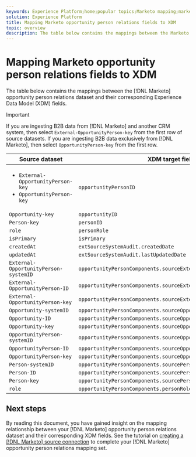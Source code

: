 ```yaml
---
keywords: Experience Platform;home;popular topics;Marketo mapping;marketo mapping
solution: Experience Platform
title: Mapping Marketo opportunity person relations fields to XDM
topic: overview
description: The table below contains the mappings between the Marketo Opportunity person relations dataset and their corresponding XDM fields.
---
```


# Mapping Marketo opportunity person relations fields to XDM

The table below contains the mappings between the [!DNL Marketo] opportunity person relations dataset and their corresponding Experience Data Model (XDM) fields.

>[!IMPORTANT]
>
>If you are ingesting B2B data from [!DNL Marketo] and another CRM system, then select `External-OpportunityPerson-key` from the first row of source datasets. If you are ingesting B2B data exclusively from [!DNL Marketo], then select `OpportunityPerson-key` from the first row.

| Source dataset | XDM target field |
| -------------- | ---------------- |
| <ul><li>`External-OpportunityPerson-key`</li><li>`OpportunityPerson-key`</li></ul> | `opportunityPersonID` |
| `Opportunity-key` | `opportunityID` |
| `Person-key` | `personID` |
| `role` | `personRole` |
| `isPrimary` | `isPrimary` |
| `createdAt` | `extSourceSystemAudit.createdDate` |
| `updatedAt` | `extSourceSystemAudit.lastUpdatedDate` |
| `External-OpportunityPerson-systemID` | `opportunityPersonComponents.sourceExternalID.systemID` |
| `External-OpportunityPerson-ID` | `opportunityPersonComponents.sourceExternalID.ID` |
| `External-OpportunityPerson-key` | `opportunityPersonComponents.sourceExternalID.key` |
| `Opportunity-systemID` | `opportunityPersonComponents.sourceOpportunityID.systemID` |
| `Opportunity-ID` | `opportunityPersonComponents.sourceOpportunityID.ID` |
| `Opportunity-key` | `opportunityPersonComponents.sourceOpportunityID.key` |
| `OpportunityPerson-systemID` | `opportunityPersonComponents.sourceOpportunityPersonID.systemID` |
| `OpportunityPerson-ID` | `opportunityPersonComponents.sourceOpportunityPersonID.ID` |
| `OpportunityPerson-key` | `opportunityPersonComponents.sourceOpportunityPersonID.key` |
| `Person-systemID` | `opportunityPersonComponents.sourcePersonID.systemID` |
| `Person-ID` | `opportunityPersonComponents.sourcePersonID.ID` |
| `Person-key` | `opportunityPersonComponents.sourcePersonID.key` |
| `role` | `opportunityPersonComponents.personRole` |

## Next steps

By reading this document, you have gained insight on the mapping relationship between your [!DNL Marketo] opportunity person relations dataset and their corresponding XDM fields. See the tutorial on [creating a [!DNL Marketo] source connection](../../../tutorials/ui/create/adobe-applications/marketo.md) to complete your [!DNL Marketo] opportunity person relations mapping set.
